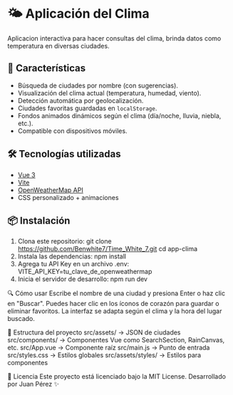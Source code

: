 # 🌤️ Aplicación del Clima

Aplicacion interactiva para hacer consultas del clima, brinda datos como temperatura en diversas ciudades.

## 🚀 Características

- Búsqueda de ciudades por nombre (con sugerencias).
- Visualización del clima actual (temperatura, humedad, viento).
- Detección automática por geolocalización.
- Ciudades favoritas guardadas en `localStorage`.
- Fondos animados dinámicos según el clima (día/noche, lluvia, niebla, etc.).
- Compatible con dispositivos móviles.

## 🛠️ Tecnologías utilizadas

- [Vue 3](https://vuejs.org/)
- [Vite](https://vitejs.dev/)
- [OpenWeatherMap API](https://openweathermap.org/)
- CSS personalizado + animaciones

## 📦 Instalación

1. Clona este repositorio:
   git clone https://github.com/Benwhite7/Time_White_7.git
   cd app-clima
2. Instala las dependencias:
   npm install
3. Agrega tu API Key en un archivo .env:
   VITE_API_KEY=tu_clave_de_openweathermap 
4. Inicia el servidor de desarrollo:
   npm run dev

🔍 Cómo usar
   Escribe el nombre de una ciudad y presiona Enter o haz clic en "Buscar".
   Puedes hacer clic en los íconos de corazón para guardar o eliminar favoritos.
   La interfaz se adapta según el clima y la hora del lugar buscado.   

📁 Estructura del proyecto
src/assets/              → JSON de ciudades
src/components/          → Componentes Vue como SearchSection, RainCanvas, etc.
src/App.vue              → Componente raíz
src/main.js              → Punto de entrada
src/styles.css           → Estilos globales
src/assets/styles/       → Estilos para componentes

📄 Licencia
Este proyecto está licenciado bajo la MIT License. 
Desarrollado por Juan Pérez ✨
